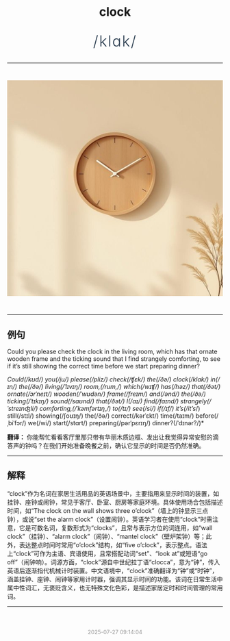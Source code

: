 <div align="center">

# clock

<div style="margin: 30px 0;">
<h1 style="font-size: 2.5em; font-weight: 300; letter-spacing: 2px; margin: 0; color: #2c3e50;">
/klɑk/
</h1>
</div>

</div>

---

<div align="center" style="margin: 40px 0;">

![clock](images/clock.png)

</div>

---

## 例句

Could you please check the clock in the living room, which has that ornate wooden frame and the ticking sound that I find strangely comforting, to see if it’s still showing the correct time before we start preparing dinner?

*Could(/kʊd/) you(/ju/) please(/pliz/) check(/ʧɛk/) the(/ðə/) clock(/klɑk/) in(/ɪn/) the(/ðə/) living(/ˈlɪvɪŋ/) room,(/rum,/) which(/wɪʧ/) has(/həz/) that(/ðət/) ornate(/ɔrˈneɪt/) wooden(/ˈwʊdən/) frame(/freɪm/) and(/ənd/) the(/ðə/) ticking(/ˈtɪkɪŋ/) sound(/saʊnd/) that(/ðət/) I(/aɪ/) find(/faɪnd/) strangely(/ˈstreɪnʤli/) comforting,(/ˈkəmfərtɪŋ,/) to(/tɪ/) see(/si/) if(/ɪf/) it’s(/it’s*/) still(/stɪl/) showing(/ʃoʊɪŋ/) the(/ðə/) correct(/kərˈɛkt/) time(/taɪm/) before(/ˌbiˈfɔr/) we(/wi/) start(/stɑrt/) preparing(/pərˈpɛrɪŋ/) dinner?(/ˈdɪnər?/)*

**翻译：** 你能帮忙看看客厅里那只带有华丽木质边框、发出让我觉得异常安慰的滴答声的钟吗？在我们开始准备晚餐之前，确认它显示的时间是否仍然准确。

---

## 解释

“clock”作为名词在家居生活用品的英语场景中，主要指用来显示时间的装置，如挂钟、座钟或闹钟，常见于客厅、卧室、厨房等家庭环境。具体使用场合包括描述时间，如“The clock on the wall shows three o’clock”（墙上的钟显示三点钟），或说“set the alarm clock”（设置闹钟）。英语学习者在使用“clock”时需注意，它是可数名词，复数形式为“clocks”，且常与表示方位的词连用，如“wall clock”（挂钟）、“alarm clock”（闹钟）、“mantel clock”（壁炉架钟）等；此外，表达整点时间时常用“o’clock”结构，如“five o’clock”，表示整点。语法上“clock”可作为主语、宾语使用，且常搭配动词“set”、“look at”或短语“go off”（闹钟响）。词源方面，“clock”源自中世纪拉丁语“clocca”，意为“钟”，传入英语后逐渐指代机械计时装置。中文语境中，“clock”准确翻译为“钟”或“时钟”，涵盖挂钟、座钟、闹钟等家用计时器，强调其显示时间的功能。该词在日常生活中属中性词汇，无褒贬含义，也无特殊文化色彩，是描述家居定时和时间管理的常用词。


---

<div align="center" style="margin-top: 50px;">
<small style="color: #999; font-size: 0.9em;">2025-07-27 09:14:04</small>
</div>
